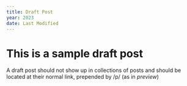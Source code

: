 ```yaml
---
title: Draft Post
year: 2023
date: Last Modified
---
```

# This is a sample draft post

A draft post should not show up in collections of posts and should be located at their normal link, prepended by /p/ (as in _preview_)
